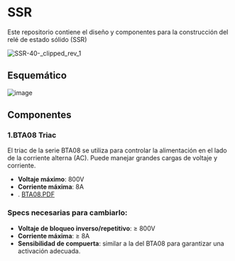 # SSR
Este repositorio contiene el diseño y componentes para la construcción del relé de estado sólido (SSR)

![SSR-40-_clipped_rev_1](https://github.com/user-attachments/assets/ae221fad-aad4-40ed-a34b-b46e9aa6d09e)

## Esquemático

![image](https://github.com/user-attachments/assets/02d59e1e-d9cc-4307-90b1-58eacc3f9cfa)

## Componentes

### 1.**BTA08 Triac**

El triac de la serie BTA08 se utiliza para controlar la alimentación en el lado de la corriente alterna (AC). Puede manejar grandes cargas de voltaje y corriente.

- **Voltaje máximo**: 800V
- **Corriente máxima**: 8A
- .
  [BTA08.PDF](https://github.com/user-attachments/files/17043512/BTA08.PDF)

### Specs necesarias para cambiarlo:
- **Voltaje de bloqueo inverso/repetitivo**: ≥ 800V
- **Corriente máxima**: ≥ 8A
- **Sensibilidad de compuerta**: similar a la del BTA08 para garantizar una activación adecuada.

